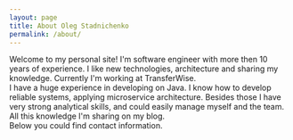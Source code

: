```yaml
---
layout: page
title: About Oleg Stadnichenko
permalink: /about/
---
```


Welcome to my personal site! I'm software engineer with more then 10 years of experience. I like new technologies, architecture and sharing my knowledge.
Currently I'm working at TransferWise.<br/>
I have a huge experience in developing on Java. I know how to develop reliable systems, applying microservice architecture. Besides those I have very strong analytical skills, and could easily manage myself and the team. All this knowledge I'm sharing on my blog.<br/>
Below you could find contact information. 